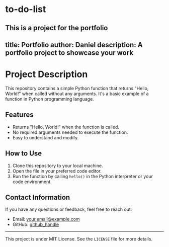 # to-do-list
This is a project for the portfolio
---
title: Portfolio
author: Daniel
description: A portfolio project to showcase your work
---

# Project Description

This repository contains a simple Python function that returns "Hello, World!" when called without any arguments. It's a basic example of a function in Python programming language.

## Features

- Returns "Hello, World!" when the function is called.
- No required arguments needed to execute the function.
- Easy to understand and modify.

## How to Use

1. Clone this repository to your local machine.
2. Open the file in your preferred code editor.
3. Run the function by calling `hello()` in the Python interpreter or your code environment.

## Contact Information

If you have any questions or feedback, feel free to reach out:

- Email: [your.email@example.com](mailto://your.email@example.com)
- GitHub: [github_handle](https://github.com/your_github_handle)

---

This project is under MIT License. See the `LICENSE` file for more details.
